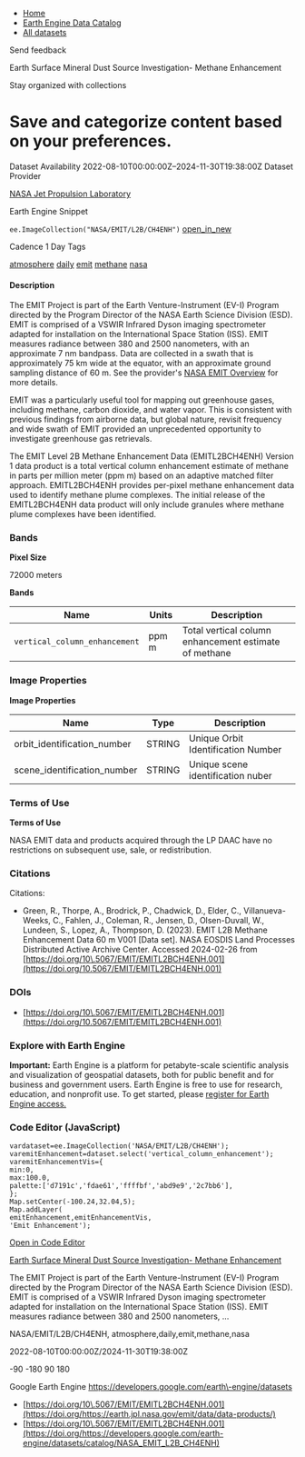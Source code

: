 



* [Home](https://developers.google.com/)
* [Earth Engine Data Catalog](https://developers.google.com/earth-engine/datasets)
* [All datasets](https://developers.google.com/earth-engine/datasets/catalog)





 
 
 Send feedback
 
 

Earth Surface Mineral Dust Source Investigation\- Methane Enhancement


 
 Stay organized with collections
 

 
 Save and categorize content based on your preferences.
=======================================================================================================================================================================








Dataset Availability
2022\-08\-10T00:00:00Z–2024\-11\-30T19:38:00Z
Dataset Provider


[NASA Jet Propulsion Laboratory](https://earth.jpl.nasa.gov/emit/data/data-products/)



Earth Engine Snippet


`ee.ImageCollection("NASA/EMIT/L2B/CH4ENH")` 
[open\_in\_new](https://code.earthengine.google.com/?scriptPath=Examples:Datasets/NASA/NASA_EMIT_L2B_CH4ENH)





Cadence
1 Day
Tags


[atmosphere](/earth-engine/datasets/tags/atmosphere)
[daily](/earth-engine/datasets/tags/daily)
[emit](/earth-engine/datasets/tags/emit)
[methane](/earth-engine/datasets/tags/methane)
[nasa](/earth-engine/datasets/tags/nasa)








#### Description



The EMIT Project is part of the Earth Venture\-Instrument (EV\-I) Program
directed by the Program Director of the NASA Earth Science Division (ESD).
EMIT is comprised of a VSWIR Infrared Dyson imaging spectrometer adapted for
installation on the International Space Station (ISS). EMIT measures
radiance between 380 and 2500 nanometers, with an approximate 7 nm bandpass.
Data are collected in a swath that is approximately 75 km wide at the
equator, with an approximate ground sampling distance of 60 m. See the
provider's [NASA EMIT Overview](https://lpdaac.usgs.gov/documents/1695/EMIT_L2B_GHG_User_Guide_V1.pdf)
for more details.


EMIT was a particularly useful tool for mapping out greenhouse gases,
including methane, carbon dioxide, and water vapor. This is consistent with
previous findings from airborne data, but global nature, revisit frequency
and wide swath of EMIT provided an unprecedented opportunity to investigate
greenhouse gas retrievals.


The EMIT Level 2B Methane Enhancement Data (EMITL2BCH4ENH) Version 1 data
product is a total vertical column enhancement estimate of methane in parts
per million meter (ppm m) based on an adaptive matched filter approach.
EMITL2BCH4ENH provides per\-pixel methane enhancement data used to identify
methane plume complexes. The initial release of the EMITL2BCH4ENH data
product will only include granules where methane plume complexes have been
identified.





### Bands



**Pixel Size**
  
72000 meters



**Bands**




| Name | Units | Description |
| --- | --- | --- |
| `vertical_column_enhancement` | ppm m | Total vertical column enhancement estimate of methane |




### Image Properties


**Image Properties**




| Name | Type | Description |
| --- | --- | --- |
| orbit\_identification\_number | STRING | Unique Orbit Identification Number |
| scene\_identification\_number | STRING | Unique scene identification nuber |




### Terms of Use


**Terms of Use**


NASA EMIT data and products acquired through the LP DAAC
have no restrictions on subsequent use, sale, or redistribution.




### Citations



Citations:
* Green, R., Thorpe, A., Brodrick, P., Chadwick, D., Elder, C.,
Villanueva\-Weeks, C., Fahlen, J., Coleman, R., Jensen, D., Olsen\-Duvall, W.,
Lundeen, S., Lopez, A., Thompson, D. (2023\). EMIT L2B Methane Enhancement
Data 60 m V001 \[Data set]. NASA EOSDIS Land Processes Distributed Active
Archive Center. Accessed 2024\-02\-26 from
[https://doi.org/10\.5067/EMIT/EMITL2BCH4ENH.001](https://doi.org/10.5067/EMIT/EMITL2BCH4ENH.001)





### DOIs


* [https://doi.org/10\.5067/EMIT/EMITL2BCH4ENH.001](https://doi.org/10.5067/EMIT/EMITL2BCH4ENH.001)




### Explore with Earth Engine


**Important:** 
 Earth Engine is a platform for petabyte\-scale scientific analysis and visualization of
 geospatial datasets, both for public benefit and for business and government users.
 Earth Engine is free to use for research, education, and nonprofit use. To get started, please
 [register for Earth Engine access.](https://console.cloud.google.com/earth-engine)



### Code Editor (JavaScript)



```
vardataset=ee.ImageCollection('NASA/EMIT/L2B/CH4ENH');
varemitEnhancement=dataset.select('vertical_column_enhancement');
varemitEnhancementVis={
min:0,
max:100.0,
palette:['d7191c','fdae61','ffffbf','abd9e9','2c7bb6'],
};
Map.setCenter(-100.24,32.04,5);
Map.addLayer(
emitEnhancement,emitEnhancementVis,
'Emit Enhancement');
```



[Open in Code Editor](https://code.earthengine.google.com/?scriptPath=Examples:Datasets/NASA/NASA_EMIT_L2B_CH4ENH)


[Earth Surface Mineral Dust Source Investigation\- Methane Enhancement](/earth-engine/datasets/catalog/NASA_EMIT_L2B_CH4ENH)

The EMIT Project is part of the Earth Venture\-Instrument (EV\-I) Program directed by the Program Director of the NASA Earth Science Division (ESD). EMIT is comprised of a VSWIR Infrared Dyson imaging spectrometer adapted for installation on the International Space Station (ISS). EMIT measures radiance between 380 and 2500 nanometers, …

 NASA/EMIT/L2B/CH4ENH,
 atmosphere,daily,emit,methane,nasa

2022\-08\-10T00:00:00Z/2024\-11\-30T19:38:00Z



 \-90 \-180 90 180
 



Google Earth Engine
https://developers.google.com/earth\-engine/datasets

* [https://doi.org/10\.5067/EMIT/EMITL2BCH4ENH.001](https://doi.org/https://earth.jpl.nasa.gov/emit/data/data-products/)
* [https://doi.org/10\.5067/EMIT/EMITL2BCH4ENH.001](https://doi.org/https://developers.google.com/earth-engine/datasets/catalog/NASA_EMIT_L2B_CH4ENH)










